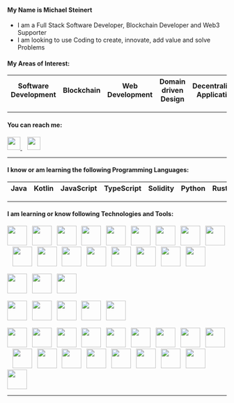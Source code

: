#### My Name is Michael Steinert

- I am a Full Stack Software Developer, Blockchain Developer and Web3 Supporter
- I am looking to use Coding to create, innovate, add value and solve Problems

#### My Areas of Interest:
| Software Development | Blockchain | Web Development | Domain driven Design | Decentralized Application |
| --- | --- | --- | --- | --- |

- - -

#### You can reach me:

<p>
<a href="https://www.linkedin.com/in/michael-steinert-92207920b/">
  <img height="30" src="https://res.cloudinary.com/michael-steinert/image/upload/v1628977206/linkedin_z4pae0.png">
</a>
&nbsp;&nbsp;
<a href="http://steinert-michael.de/">
  <img height="30" src="https://res.cloudinary.com/michael-steinert/image/upload/v1628977242/web_j6zo1m.png">
</a>
</p>

- - -

#### I know or am learning the following Programming Languages:

| Java  | Kotlin | JavaScript | TypeScript | Solidity | Python | Rust |
| --- | --- | --- | --- | --- | --- | --- |

- - -

#### I am learning or know following Technologies and Tools:

<p>
<a href="https://spring.io/"><img height="45" src="https://res.cloudinary.com/michael-steinert/image/upload/v1628976390/spring_rt6zwp.jpg"></a>&nbsp;&nbsp;
<a href="https://www.liferay.com/"><img height="45" src="https://res.cloudinary.com/michael-steinert/image/upload/v1639395370/liferay_xjwxhs.png"></a>&nbsp;&nbsp;
<a href="https://expressjs.com/"><img height="45" src="https://res.cloudinary.com/michael-steinert/image/upload/v1640778747/express_aygnjq.png"></a>&nbsp;&nbsp;
<a href="https://vuejs.org/"><img height="45" src="https://res.cloudinary.com/michael-steinert/image/upload/v1640778240/vuejs_hxjinh.png"></a>&nbsp;&nbsp;
<a href="https://reactjs.org/"><img height="45" src="https://res.cloudinary.com/michael-steinert/image/upload/v1628976281/react.png"></a>&nbsp;&nbsp;
<a href="https://redux.js.org/"><img height="45" src="https://res.cloudinary.com/michael-steinert/image/upload/v1639252450/redux_do0gmp.png"></a>&nbsp;&nbsp;
<a href="https://nextjs.org/"><img height="45" src="https://res.cloudinary.com/michael-steinert/image/upload/v1639252109/nextjs_hiyt47.png"></a>&nbsp;&nbsp;
<a href="https://graphql.org/"><img height="45" src="https://res.cloudinary.com/michael-steinert/image/upload/v1628976389/graphql_zeqfx1.png"></a>&nbsp;&nbsp;
<a href="https://jestjs.io/"><img height="45" src="https://res.cloudinary.com/michael-steinert/image/upload/v1636811676/jest_zbslws.png"></a>&nbsp;&nbsp;
<a href="https://www.chaijs.com/"><img height="45" src="https://res.cloudinary.com/michael-steinert/image/upload/v1636811393/chai_bkadc8.png"></a>&nbsp;&nbsp;
<a href="https://mochajs.org/"><img height="45" src="https://res.cloudinary.com/michael-steinert/image/upload/v1636811801/mocha_iflfcj.png"></a>&nbsp;&nbsp;
<a href="https://mui.com/"><img height="45" width="45" src="https://res.cloudinary.com/michael-steinert/image/upload/v1633257796/materialui_if5r2d.png"></a>&nbsp;&nbsp;
<a href="https://ant.design/"><img height="45" width="45" src="https://res.cloudinary.com/michael-steinert/image/upload/v1637330349/antdesign_lvg2wr.jpg"></a>&nbsp;&nbsp;
<a href="https://tailwindcss.com/"><img height="45" src="https://res.cloudinary.com/michael-steinert/image/upload/v1640778141/tailwindcss_qempmr.png"></a>&nbsp;&nbsp;
<a href="https://getbootstrap.com/"><img height="45" src="https://res.cloudinary.com/michael-steinert/image/upload/v1640778426/bootstrap_r4q3ji.png"></a>&nbsp;&nbsp;
<a href="https://nodejs.org/"><img height="45" src="https://res.cloudinary.com/michael-steinert/image/upload/v1628976389/nodejs_n9stb7.png"></a>&nbsp;&nbsp;
<a href="https://www.npmjs.com/"><img height="45" src="https://res.cloudinary.com/michael-steinert/image/upload/v1628976389/npm_dx5otp.png"></a>&nbsp;&nbsp;
</p>

<p>
<a href="https://www.mongodb.com/"><img height="45" src="https://res.cloudinary.com/michael-steinert/image/upload/v1628976389/mongo_rch2jl.png"></a>&nbsp;&nbsp;
<a href="https://redis.io/"><img height="45" src="https://res.cloudinary.com/michael-steinert/image/upload/v1642531227/redis_whc049.png"></a>&nbsp;&nbsp;
<a href="https://www.postgresql.org/"><img height="45" src="https://res.cloudinary.com/michael-steinert/image/upload/v1628977478/postgres_ubs3bw.png"></a>
</p>

<p>
<a href="https://aws.amazon.com/"><img height="45" src="https://res.cloudinary.com/michael-steinert/image/upload/v1637331229/aws_i1text.jpg"></a>&nbsp;&nbsp;
<a href="https://www.docker.com/"><img height="45" src="https://res.cloudinary.com/michael-steinert/image/upload/v1637331344/docker_iow2nu.png"></a>&nbsp;&nbsp;
<a href="https://kubernetes.io/"><img height="45" src="https://res.cloudinary.com/michael-steinert/image/upload/v1637331377/kubernetes_s8evv4.png"></a>&nbsp;&nbsp;
<a href="https://www.terraform.io/"><img height="45" src="https://res.cloudinary.com/michael-steinert/image/upload/v1637331422/terraform_v7ikx5.png"></a>&nbsp;&nbsp;
<a href="https://www.ansible.com/"><img height="45" src="https://res.cloudinary.com/michael-steinert/image/upload/v1637331476/ansible_mx7pdi.png"></a>
</p>

<p>
<a href="https://ethereum.org/"><img height="45" src="https://res.cloudinary.com/michael-steinert/image/upload/v1637329811/ethereum_j3d8oo.png"></a>&nbsp;&nbsp;
<a href="https://arbitrum.io/"><img height="45" src="https://res.cloudinary.com/michael-steinert/image/upload/v1638948719/arbitrum_shwmtr.png"></a>&nbsp;&nbsp;
<a href="https://polygon.technology/"><img height="45" src="https://res.cloudinary.com/michael-steinert/image/upload/v1636812096/polygon_c68ucp.png"></a>&nbsp;&nbsp;
<a href="https://solana.com/"><img height="45" src="https://res.cloudinary.com/michael-steinert/image/upload/v1639394909/solana_ik4l1a.jpg"></a>&nbsp;&nbsp;
<a href="https://chain.link/"><img height="45" src="https://res.cloudinary.com/michael-steinert/image/upload/v1637432505/chainlink_kmryif.png"></a>&nbsp;&nbsp;
<a href="https://infura.io/"><img height="45" src="https://res.cloudinary.com/michael-steinert/image/upload/v1636812989/infura_npxxc3.jpg"></a>&nbsp;&nbsp;
<a href="https://www.alchemy.com/"><img height="45" src="https://res.cloudinary.com/michael-steinert/image/upload/v1636813066/alchemy_omub1z.png"></a>&nbsp;&nbsp;
<a href="https://metamask.io/"><img height="45" src="https://res.cloudinary.com/michael-steinert/image/upload/v1628976389/metamask_yjyvwt.png"></a>&nbsp;&nbsp;
<a href="https://phantom.app/"><img height="45" src="https://res.cloudinary.com/michael-steinert/image/upload/v1639690363/phantom_m8rd6e.png"></a>&nbsp;&nbsp;
<a href="https://www.trufflesuite.com/"><img height="45" src="https://res.cloudinary.com/michael-steinert/image/upload/v1639252616/truffle_cjb53z.png"></a>&nbsp;&nbsp;
<a href="https://getwaffle.io/"><img height="45" src="https://res.cloudinary.com/michael-steinert/image/upload/v1636811328/waffle_mofris.png"></a>&nbsp;&nbsp;
<a href="https://hardhat.org/"><img height="45" src="https://res.cloudinary.com/michael-steinert/image/upload/v1636808603/hardhat_ny9lyb.png"></a>&nbsp;&nbsp;
<a href="https://docs.ethers.io/"><img height="45" src="https://res.cloudinary.com/michael-steinert/image/upload/v1637329906/ethersjs_trhxqg.png"></a>&nbsp;&nbsp;
<a href="https://web3js.readthedocs.io/"><img height="45" src="https://res.cloudinary.com/michael-steinert/image/upload/v1637329871/web3js_a41vbl.jpg"></a>&nbsp;&nbsp;
<a href="https://project-serum.github.io/anchor/"><img height="45" src="https://res.cloudinary.com/michael-steinert/image/upload/v1639394764/anchor_a6qzcp.png"></a>&nbsp;&nbsp;
<a href="https://moralis.io/"><img height="45" src="https://res.cloudinary.com/michael-steinert/image/upload/v1633257050/moralis_e8wrlr.jpg"></a>&nbsp;&nbsp;
<a href="https://thirdweb.com/"><img height="45" src="https://res.cloudinary.com/michael-steinert/image/upload/v1640779253/thirdweb_piudw2.jpg"></a>&nbsp;&nbsp;
<a href="https://thegraph.com/"><img height="45" src="https://res.cloudinary.com/michael-steinert/image/upload/v1639639599/the-graph_wo8irh.jpg"></a>
</p>

- - -
